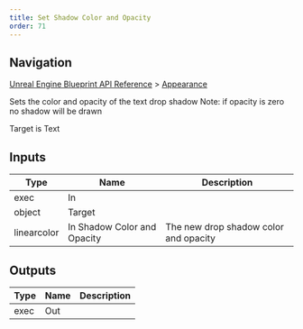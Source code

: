 ```yaml
---
title: Set Shadow Color and Opacity
order: 71
---
```

## Navigation

[Unreal Engine Blueprint API Reference](https://dev.epicgames.com/documentation/en-us/unreal-engine/BlueprintAPI) > [Appearance](https://dev.epicgames.com/documentation/en-us/unreal-engine/BlueprintAPI/Appearance)

Sets the color and opacity of the text drop shadow
Note: if opacity is zero no shadow will be drawn

Target is Text

## Inputs

| Type | Name | Description |
| --- | --- | --- |
| exec | In |  |
| object | Target |  |
| linearcolor | In Shadow Color and Opacity | The new drop shadow color and opacity |

## Outputs

| Type | Name | Description |
| --- | --- | --- |
| exec | Out |  |

